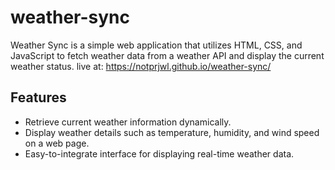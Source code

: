 # weather-sync

Weather Sync is a simple web application that utilizes HTML, CSS, and JavaScript to fetch weather data from a weather API and display the current weather status. live at: https://notprjwl.github.io/weather-sync/

## Features

- Retrieve current weather information dynamically.
- Display weather details such as temperature, humidity, and wind speed on a web page.
- Easy-to-integrate interface for displaying real-time weather data.

